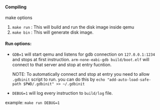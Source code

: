 #### Compiling
make options
1. `make run` : This will build and run the disk image inside qemu
2. `make bin` : This will generate disk image.

#### Run options:
- `GDB=1` will start qemu and listens for gdb connection on `127.0.0.1:1234` and stops at first instruction.
    `arm-none-eabi-gdb build/boot.elf` will connect to that server and stop at entry fucntion.

    NOTE: To automatically connect and stop at entry you need to allow `.gdbinit` script to run. 
    you can do this by `echo "add-auto-load-safe-path $PWD/.gdbinit" >> ~/.gdbinit`
- `DEBUG=1` will log every instruction to `build/log` file.

example: `make run DEBUG=1`


